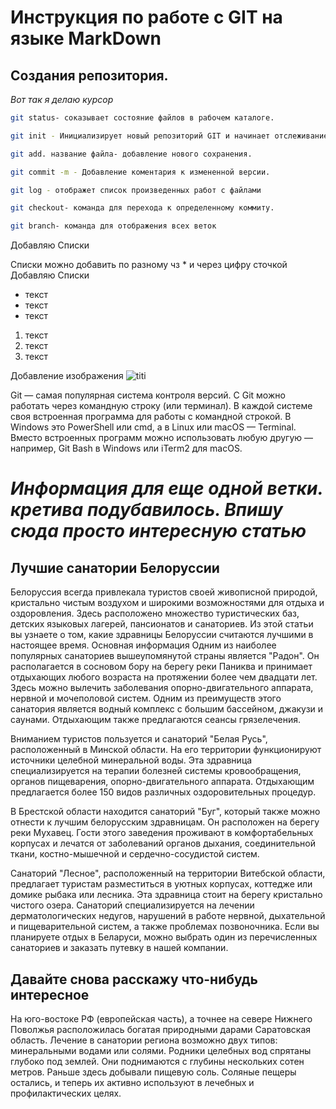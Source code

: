# Инструкция по работе с GIT на языке MarkDown

## Создания репозитория.  

*Вот так я делаю курсор* 



```sh 
git status- соказывает состояние файлов в рабочем каталоге. 
```

```sh
git init - Инициализирует новый репозиторий GIT и начинает отслеживание существующего каталога.
```

```sh
git add. название файла- добавление нового сохранения.
```
```sh
git commit -m - Добавление коментария к измененной версии. 
```

```sh
git log - отображет список произведенных работ с файлами
```

```sh
git checkout- команда для перехода к определенному коммиту. 
```  

```sh
git branch- команда для отображения всех веток
```
Добавляю Списки

Списки можно добавить по разному чз * и через цифру сточкой
Добавляю Списки 
* текст
* текст
* текст 

1. текст
2. текст
3. текст

Добавление изображения
![titi](titi.jpg)

Git — самая популярная система контроля версий. С Git можно работать через командную строку (или терминал). В каждой системе своя встроенная программа для работы с командной строкой. В Windows это PowerShell или cmd, а в Linux или macOS — Terminal. Вместо встроенных программ можно использовать любую другую — например, Git Bash в Windows или iTerm2 для macOS.



# *Информация для еще одной ветки. кретива подубавилось. Впишу сюда просто интересную статью*
 ## Лучшие санатории Белоруссии
Белоруссия всегда привлекала туристов своей живописной природой, кристально чистым воздухом и широкими возможностями для отдыха и оздоровления. Здесь расположено множество туристических баз, детских языковых лагерей, пансионатов и санаториев. Из этой статьи вы узнаете о том, какие здравницы Белоруссии считаются лучшими в настоящее время.
Основная информация
Одним из наиболее популярных санаториев вышеупомянутой страны является "Радон". Он располагается в сосновом бору на берегу реки Паниква и принимает отдыхающих любого возраста на протяжении более чем двадцати лет. Здесь можно вылечить заболевания опорно-двигательного аппарата, нервной и мочеполовой систем. Одним из преимуществ этого санатория является водный комплекс с большим бассейном, джакузи и саунами. Отдыхающим также предлагаются сеансы грязелечения.

Вниманием туристов пользуется и санаторий "Белая Русь", расположенный в Минской области. На его территории функционируют источники целебной минеральной воды. Эта здравница специализируется на терапии болезней системы кровообращения, органов пищеварения, опорно-двигательного аппарата. Отдыхающим предлагается более 150 видов различных оздоровительных процедур.

В Брестской области находится санаторий "Буг", который также можно отнести к лучшим белорусским здравницам. Он расположен на берегу реки Мухавец. Гости этого заведения проживают в комфортабельных корпусах и лечатся от заболеваний органов дыхания, соединительной ткани, костно-мышечной и сердечно-сосудистой систем.

Санаторий "Лесное", расположенный на территории Витебской области, предлагает туристам разместиться в уютных корпусах, коттедже или домике рыбака или лесника. Эта здравница стоит на берегу кристально чистого озера. Санаторий специализируется на лечении дерматологических недугов, нарушений в работе нервной, дыхательной и пищеварительной систем, а также проблемах позвоночника. Если вы планируете отдых в Беларуси, можно выбрать один из перечисленных санаториев и заказать путевку в нашей компании. 


## Давайте снова расскажу что-нибудь интересное 
На юго-востоке РФ (европейская часть), а точнее на севере Нижнего Поволжья расположилась богатая природными дарами Саратовская область. Лечение в санатории региона возможно двух типов: минеральными водами или солями. Родники целебных вод спрятаны глубоко под землей. Они поднимаются с глубины нескольких сотен метров. Раньше здесь добывали пищевую соль. Соляные пещеры остались, и теперь их активно используют в лечебных и профилактических целях.

